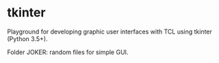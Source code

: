 # tkinter
Playground for developing graphic user interfaces with TCL using tkinter (Python 3.5+).

Folder JOKER: random files for simple GUI.
